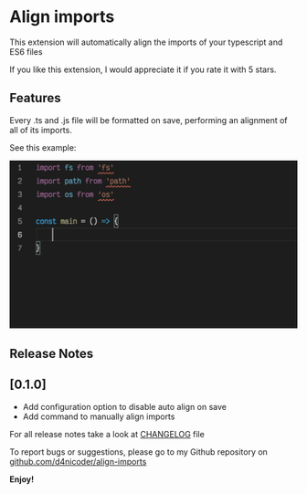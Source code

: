 # Align imports

This extension will automatically align the imports of your typescript and ES6 files

If you like this extension, I would appreciate it if you rate it with 5 stars.
## Features

Every .ts and .js file will be formatted on save, performing an alignment of all of its imports.

See this example:

![Example](https://raw.githubusercontent.com/d4nicoder/align-imports/main/assets/align-imports.gif)

## Release Notes

## [0.1.0]

- Add configuration option to disable auto align on save
- Add command to manually align imports


For all release notes take a look at [CHANGELOG](./CHANGELOG.md) file

To report bugs or suggestions, please go to my Github repository on [github.com/d4nicoder/align-imports](https://github.com/d4nicoder/align-imports)

**Enjoy!**
